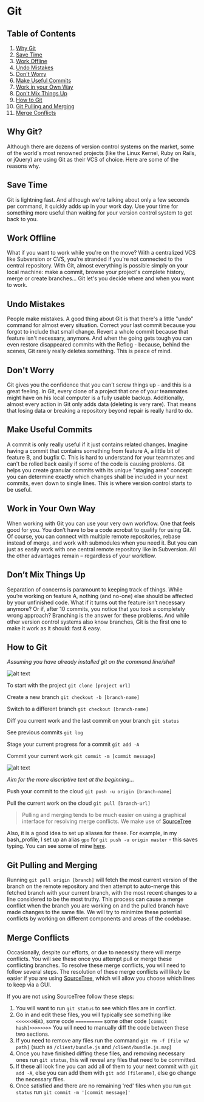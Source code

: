 # Git

## Table of Contents

1. [Why Git](#why-git)
1. [Save Time](#save-time)
1. [Work Offline](#work-offline)
1. [Undo Mistakes](#undo-mistakes)
1. [Don't Worry](#dont-worry)
1. [Make Useful Commits](#make-useful-commits)
1. [Work in your Own Way](#work-in-your-own-way)
1. [Don't Mix Things Up](#dont-mix-things-up)
1. [How to Git](#how-to-git)
2. [Git Pulling and Merging](#git-pulling-and-merging)
3. [Merge Conflicts](#merge-conflicts)

## Why Git?

Although there are dozens of version control systems on the market, some of the world's most renowned projects (like the Linux Kernel, Ruby on Rails, or jQuery) are using Git as their VCS of choice. Here are some of the reasons why.

## Save Time

Git is lightning fast. And although we're talking about only a few seconds per command, it quickly adds up in your work day. Use your time for something more useful than waiting for your version control system to get back to you.

## Work Offline

What if you want to work while you're on the move? With a centralized VCS like Subversion or CVS, you're stranded if you're not connected to the central repository. With Git, almost everything is possible simply on your local machine: make a commit, browse your project's complete history, merge or create branches... Git let's you decide where and when you want to work.

## Undo Mistakes

People make mistakes. A good thing about Git is that there's a little "undo" command for almost every situation. Correct your last commit because you forgot to include that small change. Revert a whole commit because that feature isn't necessary, anymore. And when the going gets tough you can even restore disappeared commits with the Reflog - because, behind the scenes, Git rarely really deletes something. This is peace of mind.

## Don't Worry

Git gives you the confidence that you can't screw things up - and this is a great feeling. In Git, every clone of a project that one of your teammates might have on his local computer is a fully usable backup. Additionally, almost every action in Git only adds data (deleting is very rare). That means that losing data or breaking a repository beyond repair is really hard to do.

## Make Useful Commits

A commit is only really useful if it just contains related changes. Imagine having a commit that contains something from feature A, a little bit of feature B, and bugfix C. This is hard to understand for your teammates and can't be rolled back easily if some of the code is causing problems. Git helps you create granular commits with its unique "staging area" concept: you can determine exactly which changes shall be included in your next commits, even down to single lines. This is where version control starts to be useful.

## Work in Your Own Way

When working with Git you can use your very own workflow. One that feels good for you. You don’t have to be a code acrobat to qualify for using Git. Of course, you can connect with multiple remote repositories, rebase instead of merge, and work with submodules when you need it. But you can just as easily work with one central remote repository like in Subversion. All the other advantages remain – regardless of your workflow.

## Don’t Mix Things Up

Separation of concerns is paramount to keeping track of things. While you’re working on feature A, nothing (and no-one) else should be affected by your unfinished code. What if it turns out the feature isn’t necessary anymore? Or if, after 10 commits, you notice that you took a completely wrong approach? Branching is the answer for these problems. And while other version control systems also know branches, Git is the first one to make it work as it should: fast & easy.

## How to Git

*Assuming you have already installed git on the command line/shell*

![alt text](http://imgs.xkcd.com/comics/git.png
 "Really you just need a few")

To start with the project `git clone [project url]`

Create a new branch `git checkout -b [branch-name]`

Switch to a different branch `git checkout [branch-name]`

Diff you current work and the last commit on your branch `git status`

See previous commits `git log`

Stage your current progress for a commit `git add -A`

Commit your current work `git commit -m [commit message]`

![alt text](http://imgs.xkcd.com/comics/git_commit.png "Commit Messaging")

*Aim for the more discriptive text at the beginning...*

Push your commit to the cloud `git push -u origin [branch-name]`

Pull the current work on the cloud `git pull [branch-url]`

> Pulling and merging tends to be much easier on using a graphical interface for resolving merge conflicts. We make use of [SourceTree](https://www.atlassian.com/software/sourcetree)

Also, it is a good idea to set up aliases for these.  For example, in my bash_profile, I set up an alias `gpo` for `git push -u origin master` - this saves typing.  You can see some of mine [here](https://github.com/keldonia/Dotfiles).

## Git Pulling and Merging

Running `git pull origin [branch]` will fetch the most current version of the branch on the remote repository and then attempt to auto-merge this fetched branch with your current branch, with the most recent changes to a line considered to be the most truthy.  This process can cause a merge conflict when the branch you are working on and the pulled branch have made changes to the same file.  We will try to minimize these potential conflicts by working on different components and areas of the codebase.

## Merge Conflicts

Occasionally, despite our efforts, or due to necessity there will merge conflicts.  You will see these once you attempt pull or merge these conflicting branches.  To resolve these merge conflicts, you will need to follow several steps.  The resolution of these merge conflicts will likely be easier if you are using [SourceTree](https://www.sourcetreeapp.com/download/), which will allow you choose which lines to keep via a GUI.

If you are not using SourceTree follow these steps:
1. You will want to run `git status` to see which files are in conflict.
1. Go in and edit these files, you will typically see something like `<<<<<<HEAD`, some code `==========` some other code `[commit hash]>>>>>>>>`  You will need to manually diff the code between these two sections.
1. If you need to remove any files run the command `git rm -f [file w/ path]` (such as `/client/bundle.js` and `/client/bundle.js.map`)
1. Once you have finished diffing these files, and removing necessary ones run `git status`, this will reveal any files that need to be committed.
1. If these all look fine you can add all of them to your next commit with `git add -A`, else you can add them with `git add [filename]`, else go change the necessary files.
1.  Once satisfied and there are no remaining 'red' files when you run `git status` run `git commit -m '[commit message]'`
